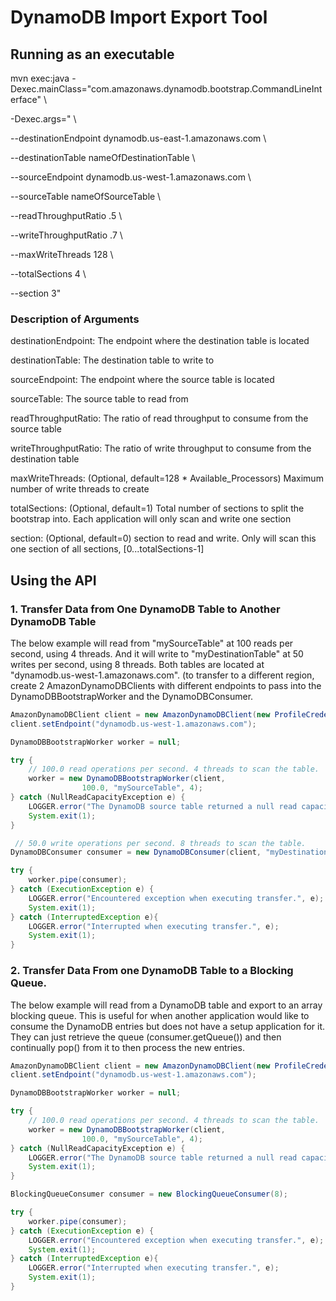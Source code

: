 # DynamoDB Import Export Tool

## Running as an executable

mvn exec:java -Dexec.mainClass="com.amazonaws.dynamodb.bootstrap.CommandLineInterface" \

 -Dexec.args=" \
 
 --destinationEndpoint dynamodb.us-east-1.amazonaws.com \
 
 --destinationTable nameOfDestinationTable  \
 
 --sourceEndpoint dynamodb.us-west-1.amazonaws.com \
 
 --sourceTable nameOfSourceTable \
 
 --readThroughputRatio .5  \
 
 --writeThroughputRatio .7 \
 
 --maxWriteThreads 128 \
 
 --totalSections 4 \
 
 --section 3"

### Description of Arguments

destinationEndpoint: The endpoint where the destination table is located

destinationTable: The destination table to write to

sourceEndpoint: The endpoint where the source table is located

sourceTable: The source table to read from

readThroughputRatio: The ratio of read throughput to consume from the source table

writeThroughputRatio: The ratio of write throughput to consume from the destination table

maxWriteThreads: (Optional, default=128 * Available_Processors) Maximum number of write threads to create

totalSections: (Optional, default=1) Total number of sections to split the bootstrap into. Each application will only scan and write one section

section: (Optional, default=0) section to read and write. Only will scan this one section of all sections, [0...totalSections-1]
 

## Using the API

### 1. Transfer Data from One DynamoDB Table to Another DynamoDB Table

The below example will read from "mySourceTable" at 100 reads per second, using 4 threads. And it will write to "myDestinationTable" at 50 writes per second, using 8 threads.
Both tables are located at "dynamodb.us-west-1.amazonaws.com". (to transfer to a different region, create 2 AmazonDynamoDBClients
with different endpoints to pass into the DynamoDBBootstrapWorker and the DynamoDBConsumer.

```java
AmazonDynamoDBClient client = new AmazonDynamoDBClient(new ProfileCredentialsProvider());
client.setEndpoint("dynamodb.us-west-1.amazonaws.com");

DynamoDBBootstrapWorker worker = null;

try {
    // 100.0 read operations per second. 4 threads to scan the table.
    worker = new DynamoDBBootstrapWorker(client,
                100.0, "mySourceTable", 4);
} catch (NullReadCapacityException e) {
    LOGGER.error("The DynamoDB source table returned a null read capacity.", e);
    System.exit(1);
}

 // 50.0 write operations per second. 8 threads to scan the table.
DynamoDBConsumer consumer = new DynamoDBConsumer(client, "myDestinationTable", 50.0, Executors.newFixedThreadPool(8));

try {
    worker.pipe(consumer);
} catch (ExecutionException e) {
    LOGGER.error("Encountered exception when executing transfer.", e);
    System.exit(1);
} catch (InterruptedException e){
    LOGGER.error("Interrupted when executing transfer.", e);
    System.exit(1);
}
```


### 2. Transfer Data From one DynamoDB Table to a Blocking Queue.

The below example will read from a DynamoDB table and export to an array blocking queue. This is useful for when another application would like to consume
the DynamoDB entries but does not have a setup application for it. They can just retrieve the queue (consumer.getQueue()) and then continually pop() from it
to then process the new entries.

```java
AmazonDynamoDBClient client = new AmazonDynamoDBClient(new ProfileCredentialsProvider());
client.setEndpoint("dynamodb.us-west-1.amazonaws.com");

DynamoDBBootstrapWorker worker = null;

try {
    // 100.0 read operations per second. 4 threads to scan the table.
    worker = new DynamoDBBootstrapWorker(client,
                100.0, "mySourceTable", 4);
} catch (NullReadCapacityException e) {
    LOGGER.error("The DynamoDB source table returned a null read capacity.", e);
    System.exit(1);
}

BlockingQueueConsumer consumer = new BlockingQueueConsumer(8);

try {
    worker.pipe(consumer);
} catch (ExecutionException e) {
    LOGGER.error("Encountered exception when executing transfer.", e);
    System.exit(1);
} catch (InterruptedException e){
    LOGGER.error("Interrupted when executing transfer.", e);
    System.exit(1);
}
```
